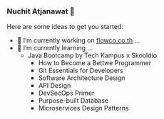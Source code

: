 ### Nuchit Atjanawat 👋

Here are some ideas to get you started:

- 🔭 I’m currently working on <a href=www.flowco.co.th target='_blank'>flowco.co.th</a> ...
- 🌱 I’m currently learning ...
  - Java Bootcamp by Tech Kampus x Skooldio
    - How to Become a Bettwe Programmer
    - Git Essentials for Developers
    - Software Architecture Design
    - API Design
    - DevSecOps Primer
    - Purpose-built Database
    - Microservices Design Patterns
